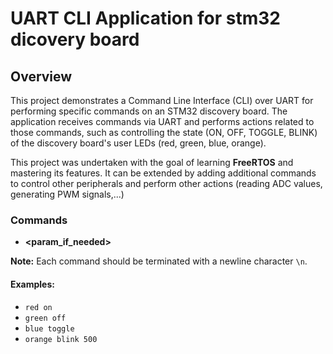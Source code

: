 # UART CLI Application for stm32 dicovery board

## Overview

This project demonstrates a Command Line Interface (CLI) over UART for performing specific commands on an STM32 discovery board. The application receives commands via UART and performs actions related to those commands, such as controlling the state (ON, OFF, TOGGLE, BLINK) of the discovery board's user LEDs (red, green, blue, orange).

This project was undertaken with the goal of learning **FreeRTOS** and mastering its features. It can be extended by adding additional commands to control other peripherals and perform other actions (reading ADC values, generating PWM signals,...)

### Commands

- **<LedColor> <operation> <param_if_needed>**

**Note:** Each command should be terminated with a newline character `\n`.

#### Examples:
- `red on`
- `green off`
- `blue toggle`
- `orange blink 500`
